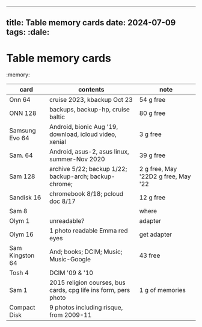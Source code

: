 ---
title: Table memory cards
date: 2024-07-09
tags: :dale:
--
# Table memory cards

:memory:

| card            | contents                                                        | note                                |
|-----------------|-----------------------------------------------------------------|-------------------------------------|
| Onn 64          | cruise 2023, kbackup Oct 23                                     | 54 g free                           |
| ONN 128         | backups, backup-hp, cruise baltic                               | 80 g free                           |
| Samsung Evo 64  | Android, bionic Aug '19, download, icloud video, xenial         | 3 g free                            |
| Sam. 64         | Android, asus-2, asus linux, summer-Nov 2020                    | 39 g free                           |
| Sam 128         | archive 5/22; backup 1/22; backup-arch; backup-chrome;          | 2 g free, May '22D2 g free, May '22 |
| Sandisk 16      | chromebook 8/18; pcloud doc 8/17                                | 12 g free                           |
| Sam 8           |                                                                 | where                               |
| Olym 1          |unreadable?                                                      | adapter                             |
| Olym 16         |1 photo readable Emma red eyes                                   | get adapter                         |
| Sam Kingston 64 | And; books; DCIM; Music; Music-Google                           | 43 free                             |
| Tosh 4          | DCIM '09 & '10                                                  |                                     |
| Sam 1           | 2015 religion courses, bus cards, cpg life ins form, pers photo | 1 g of memories                     |
| Compact Disk    | 9 photos including risque, from 2009-11                         |                                     |


